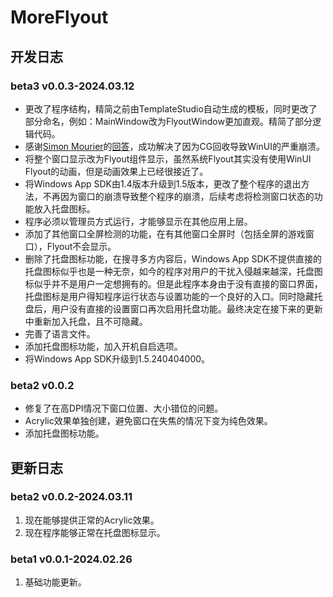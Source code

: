 # MoreFlyout

## 开发日志

### beta3 v0.0.3-2024.03.12

- 更改了程序结构，精简之前由TemplateStudio自动生成的模板，同时更改了部分命名，例如：MainWindow改为FlyoutWindow更加直观。精简了部分逻辑代码。
- 感谢[Simon Mourier](https://github.com/smourier)的[回答](https://stackoverflow.com/questions/78210920/in-c-sharp-winui-a-crash-about-system-executioninexception-is-caused-for-unk)，成功解决了因为CG回收导致WinUI的严重崩溃。
- 将整个窗口显示改为Flyout组件显示，虽然系统Flyout其实没有使用WinUI Flyout的动画，但是动画效果上已经很接近了。
- 将Windows App SDK由1.4版本升级到1.5版本，更改了整个程序的退出方法，不再因为窗口的崩溃导致整个程序的崩溃，后续考虑将检测窗口状态的功能放入托盘图标。
- 程序必须以管理员方式运行，才能够显示在其他应用上层。
- 添加了其他窗口全屏检测的功能，在有其他窗口全屏时（包括全屏的游戏窗口），Flyout不会显示。
- 删除了托盘图标功能，在搜寻多方内容后，Windows App SDK不提供直接的托盘图标似乎也是一种无奈，如今的程序对用户的干扰入侵越来越深，托盘图标似乎并不是用户一定想拥有的。但是此程序本身由于没有直接的窗口界面，托盘图标是用户得知程序运行状态与设置功能的一个良好的入口。同时隐藏托盘后，用户没有直接的设置窗口再次启用托盘功能。最终决定在接下来的更新中重新加入托盘，且不可隐藏。
- 完善了语言文件。
- 添加托盘图标功能，加入开机自启选项。
- 将Windows App SDK升级到1.5.240404000。

### beta2 v0.0.2

- 修复了在高DPI情况下窗口位置、大小错位的问题。
- Acrylic效果单独创建，避免窗口在失焦的情况下变为纯色效果。
- 添加托盘图标功能。

## 更新日志

### beta2 v0.0.2-2024.03.11

1. 现在能够提供正常的Acrylic效果。
2. 现在程序能够正常在托盘图标显示。

### beta1 v0.0.1-2024.02.26

1. 基础功能更新。